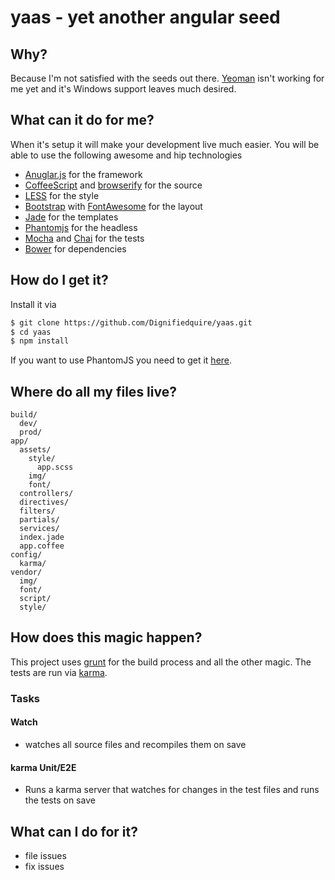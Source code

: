 # yaas - yet another angular seed


## Why?
Because I'm not satisfied with the seeds out there. [Yeoman](http://yeoman.io) isn't working for me yet and it's Windows support leaves much desired.



## What can it do for me?
When it's setup it will make your development live much easier. You will be able to use the following awesome and hip technologies

* [Anuglar.js](http://angularjs.org) for the framework
* [CoffeeScript](http://coffeescript.org/) and [browserify](http://browserify.org/) for the source
* [LESS](http://lesscss.org/) for the style
* [Bootstrap](twitter.github.com/bootstrap/) with [FontAwesome](http://fortawesome.github.com/Font-Awesome/) for the layout
* [Jade](http://jade-lang.com/) for the templates
* [Phantomjs](http://phantomjs.org/) for the headless
* [Mocha](http://mochajs.org/) and [Chai](http://chaijs.com/) for the tests
* [Bower](http://twitter.github.com/bower/) for dependencies

## How do I get it?
Install it via
```bash
$ git clone https://github.com/Dignifiedquire/yaas.git
$ cd yaas
$ npm install
```
If you want to use PhantomJS you need to get it [here](http://phantomjs.org/download.html).


## Where do all my files live?
```
build/
  dev/
  prod/
app/
  assets/
    style/
      app.scss
    img/
    font/
  controllers/
  directives/
  filters/
  partials/
  services/
  index.jade
  app.coffee
config/
  karma/
vendor/
  img/
  font/
  script/
  style/
```

## How does this magic happen?
This project uses [grunt](http://gruntjs.com) for the build process and all the other magic. The tests are run via [karma](http://karma-runner.github.com).

### Tasks

#### Watch
 * watches all source files and recompiles them on save

#### karma Unit/E2E
* Runs a karma server that watches for changes in the test files
  and runs the tests on save


## What can I do for it?
* file issues
* fix issues



